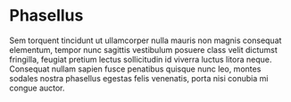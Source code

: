 # Phasellus
Sem torquent tincidunt ut ullamcorper nulla mauris non magnis consequat elementum, tempor nunc sagittis vestibulum posuere class velit dictumst fringilla, feugiat pretium lectus sollicitudin id viverra luctus litora neque. Consequat nullam sapien fusce penatibus quisque nunc leo, montes sodales nostra phasellus egestas felis venenatis, porta nisi conubia mi congue auctor. 
